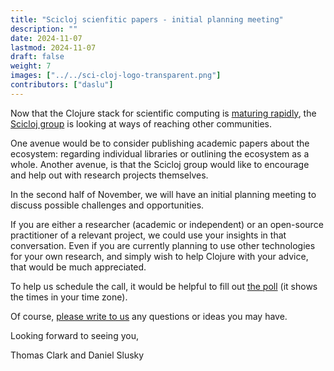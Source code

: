 ```yaml
---
title: "Scicloj scienfitic papers - initial planning meeting"
description: ""
date: 2024-11-07
lastmod: 2024-11-07
draft: false
weight: 7
images: ["../../sci-cloj-logo-transparent.png"]
contributors: ["daslu"]
---
```


Now that the Clojure stack for scientific computing is [maturing rapidly](https://www.youtube.com/watch?v=_D5d6Ls6pBw), the [Scicloj group](https://scicloj.github.io/) is looking at ways of reaching other communities.

One avenue would be to consider publishing academic papers about the ecosystem: regarding individual libraries or outlining the ecosystem as a whole. Another avenue, is that the Scicloj group would like to encourage and help out with research projects themselves.

In the second half of November, we will have an initial planning meeting to discuss possible challenges and opportunities.

If you are either a researcher (academic or independent) or an open-source practitioner of a relevant project, we could use your insights in that conversation. Even if you are currently planning to use other technologies for your own research, and simply wish to help Clojure with your advice, that would be much appreciated.

To help us schedule the call, it would be helpful to fill out [the poll](https://tallycal.com/p/4170400) (it shows the times in your time zone).

Of course, [please write to us](https://scicloj.github.io/docs/community/contact/) any questions or ideas you may have.

Looking forward to seeing you,

Thomas Clark and Daniel Slusky
